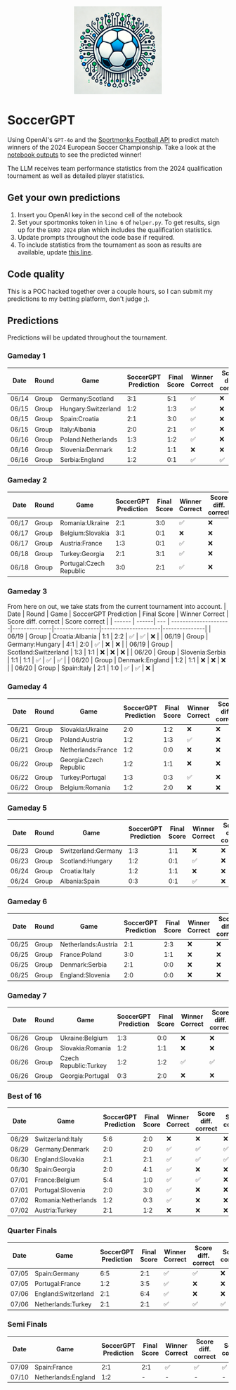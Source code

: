 <p align="center">
  <img src="https://raw.githubusercontent.com/chrisby/SoccerGPT/main/logo.webp" alt="drawing" width="200"/>
</p>

# SoccerGPT
Using OpenAI's `GPT-4o` and the [Sportmonks Football API](https://www.sportmonks.com/football-apis) to predict match winners of the 2024 European Soccer Championship. Take a look at the [notebook outputs](https://github.com/chrisby/SoccerGPT/blob/main/main.ipynb) to see the predicted winner! 

The LLM receives team performance statistics from the 2024 qualification tournament as well as detailed player statistics.

## Get your own predictions
1. Insert you OpenAI key in the second cell of the notebook
2. Set your sportmonks token in `line 6` of `helper.py`. To get results, sign up for the `EURO 2024` plan which includes the qualification statistics.
3. Update prompts throughout the code base if required.
4. To include statistics from the tournament as soon as results are available, update [this line](https://github.com/chrisby/SoccerGPT/blob/main/helper.py#L309).

## Code quality
This is a POC hacked together over a couple hours, so I can submit my predictions to my betting platform, don't judge ;).

## Predictions
Predictions will be updated throughout the tournament.
### Gameday 1
| Date  | Round  | Game | SoccerGPT Prediction | Final Score | Winner Correct | Score diff. correct | Score correct |
| ------ | ------| --- | ---------------------|--------------|----------------|---------------------|---------------|
| 06/14  | Group | Germany:Scotland  | 3:1  | 5:1            |       ✅︎       |        ❌           |       ❌       |
| 06/15  | Group | Hungary:Switzerland  | 1:2 | 1:3          |       ✅︎       |        ❌           |       ❌       |
| 06/15  | Group | Spain:Croatia  | 2:1 | 3:0                |       ✅︎       |        ❌           |       ❌       |
| 06/15  | Group | Italy:Albania  | 2:0 | 2:1                |       ✅︎       |        ❌           |       ❌       |
| 06/16  | Group | Poland:Netherlands  | 1:3 | 1:2           |       ✅︎       |        ❌           |       ❌       |
| 06/16  | Group | Slovenia:Denmark  | 1:2 | 1:1             |       ❌       |        ❌           |       ❌       |
| 06/16  | Group | Serbia:England  | 1:2 | 0:1               |       ✅︎       |        ✅︎           |       ❌       |
### Gameday 2
| Date  | Round  | Game | SoccerGPT Prediction | Final Score | Winner Correct | Score diff. correct | Score correct |
| ------ | ------| --- | ---------------------|--------------|----------------|---------------------|---------------|
| 06/17  | Group | Romania:Ukraine  | 2:1  | 3:0             |       ✅︎       |        ❌           |       ❌       |
| 06/17  | Group | Belgium:Slovakia  | 3:1 | 0:1             |       ❌       |       ❌            |       ❌       |
| 06/17  | Group | Austria:France  | 1:3 | 0:1               |       ✅︎       |        ❌           |       ❌       |
| 06/18  | Group | Turkey:Georgia  | 2:1 | 3:1               |       ✅︎       |        ❌           |       ❌       |
| 06/18  | Group | Portugal:Czech Republic  | 3:0 | 2:1      |       ✅︎       |        ❌           |       ❌       |
### Gameday 3
From here on out, we take stats from the current tournament into account.
| Date  | Round  | Game | SoccerGPT Prediction | Final Score | Winner Correct | Score diff. correct | Score correct |
| ------ | ------| --- | ---------------------|--------------|----------------|---------------------|---------------|
| 06/19  | Group | Croatia:Albania  | 1:1  | 2:2             |       ✅︎       |       ✅︎            |       ❌       |
| 06/19  | Group | Germany:Hungary  | 4:1 | 2:0              |       ✅︎       |       ❌            |       ❌       |
| 06/19  | Group | Scotland:Switzerland  | 1:3 | 1:1         |       ❌       |       ❌            |       ❌       |
| 06/20  | Group | Slovenia:Serbia  | 1:1 | 1:1              |       ✅︎       |       ✅︎            |       ✅︎       |
| 06/20  | Group | Denmark:England  | 1:2 | 1:1              |       ❌       |       ❌            |       ❌       |
| 06/20  | Group | Spain:Italy  | 2:1 | 1:0                  |       ✅︎       |       ✅︎            |       ❌       |
### Gameday 4
| Date  | Round  | Game | SoccerGPT Prediction | Final Score | Winner Correct | Score diff. correct | Score correct |
| ------ | ------| --- | ---------------------|--------------|----------------|---------------------|---------------|
| 06/21  | Group | Slovakia:Ukraine  | 2:0  | 1:2            |       ❌       |       ❌            |       ❌       |
| 06/21  | Group | Poland:Austria  | 1:2 | 1:3               |       ✅︎       |       ❌            |       ❌       |
| 06/21  | Group | Netherlands:France  | 1:2 | 0:0           |       ❌       |       ❌            |       ❌       |
| 06/22  | Group | Georgia:Czech Republic  | 1:2 | 1:1       |       ❌       |       ❌            |       ❌       |
| 06/22  | Group | Turkey:Portugal  | 1:3 | 0:3              |       ✅︎       |       ❌            |       ❌       |
| 06/22  | Group | Belgium:Romania  | 1:2 | 2:0              |       ❌       |       ❌            |       ❌       |
### Gameday 5
| Date  | Round  | Game | SoccerGPT Prediction | Final Score | Winner Correct | Score diff. correct | Score correct |
| ------ | ------| --- | ---------------------|--------------|----------------|---------------------|---------------|
| 06/23  | Group | Switzerland:Germany  | 1:3 | 1:1          |       ❌       |       ❌            |       ❌       |
| 06/23  | Group | Scotland:Hungary  | 1:2 | 0:1             |       ✅︎       |       ❌            |       ❌       |
| 06/24  | Group | Croatia:Italy  | 1:2 | 1:1                |       ❌       |       ❌            |       ❌       |
| 06/24  | Group | Albania:Spain  | 0:3 | 0:1                |       ✅︎       |       ❌            |       ❌       |
### Gameday 6
| Date  | Round  | Game | SoccerGPT Prediction | Final Score | Winner Correct | Score diff. correct | Score correct |
| ------ | ------| --- | ---------------------|--------------|----------------|---------------------|---------------|
| 06/25  | Group | Netherlands:Austria  | 2:1 | 2:3          |       ❌       |       ❌            |       ❌       |
| 06/25  | Group | France:Poland  | 3:0 | 1:1                |       ❌       |       ❌            |       ❌       |
| 06/25  | Group | Denmark:Serbia  | 2:1 | 0:0               |       ❌       |       ❌            |       ❌       |
| 06/25  | Group | England:Slovenia  | 2:0 | 0:0             |       ❌       |       ❌            |       ❌       |
### Gameday 7
| Date  | Round  | Game | SoccerGPT Prediction | Final Score | Winner Correct | Score diff. correct | Score correct |
| ------ | ------| --- | ---------------------|--------------|----------------|---------------------|---------------|
| 06/26  | Group | Ukraine:Belgium  | 1:3 | 0:0              |       ❌       |       ❌            |       ❌       |
| 06/26  | Group | Slovakia:Romania  | 1:2 | 1:1             |       ❌       |       ❌            |       ❌       |
| 06/26  | Group | Czech Republic:Turkey  | 1:2 | 1:2        |       ✅︎       |       ✅︎            |       ✅︎       |
| 06/26  | Group | Georgia:Portugal  | 0:3 | 2:0             |       ❌       |       ❌            |       ❌       |
### Best of 16
| Date  | Game | SoccerGPT Prediction | Final Score | Winner Correct | Score diff. correct | Score correct |
| ------ | ----| ---------------------- | ------------|----------------|---------------------|---------------|
| 06/29  |  Switzerland:Italy           | 5:6 | 2:0   |       ❌       |       ❌            |       ❌       |
| 06/29  |  Germany:Denmark           | 2:0 | 2:0     |       ✅︎       |       ✅︎            |       ✅︎       |
| 06/30  |  England:Slovakia           | 2:1 | 2:1    |       ✅︎       |       ✅︎            |       ✅︎       |
| 06/30  |  Spain:Georgia           | 2:0 | 4:1       |       ✅︎       |       ❌            |       ❌       |
| 07/01  |  France:Belgium           | 5:4 | 1:0      |       ✅︎       |       ✅︎            |       ❌       |
| 07/01  |  Portugal:Slovenia        | 2:0 |3:0       |       ✅︎       |       ❌            |       ❌       |
| 07/02  |  Romania:Netherlands      | 1:2 | 0:3      |       ✅︎       |       ❌            |       ❌       |
| 07/02  |  Austria:Turkey      | 2:1 | 1:2           |        ❌      |       ❌            |       ❌       |
### Quarter Finals
| Date  | Game | SoccerGPT Prediction | Final Score | Winner Correct | Score diff. correct | Score correct |
| ------ | ----| ---------------------- | ------------|----------------|---------------------|---------------|
| 07/05  |  Spain:Germany         | 6:5 | 2:1         |       ✅︎       |       ✅︎            |       ❌       |
| 07/05  |  Portugal:France         | 1:2 | 3:5       |       ✅︎       |       ❌            |       ❌       |
| 07/06  |  England:Switzerland         | 2:1 | 6:4   |       ✅︎       |       ❌            |       ❌       |
| 07/06  |  Netherlands:Turkey         | 2:1 | 2:1    |       ✅︎       |       ✅︎            |       ✅︎       |
### Semi Finals
| Date  | Game | SoccerGPT Prediction | Final Score | Winner Correct | Score diff. correct | Score correct |
| ------ | ----| ---------------------- | ------------|----------------|---------------------|---------------|
| 07/09  |  Spain:France         | 2:1 | 2:1          |       ✅︎       |       ✅︎            |       ✅︎       |
| 07/10  |  Netherlands:England         | 1:2 | -            |       -       |       -             |       -        |
